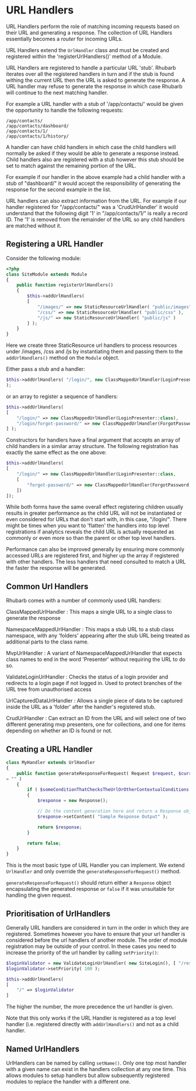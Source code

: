 URL Handlers
===

URL Handlers perform the role of matching incoming requests based on their URL and generating a response. The
collection of URL Handlers essentially becomes a *router* for incoming URLs.

URL Handlers extend the `UrlHandler` class and must be created and registered within the 'registerUrlHandlers()'
method of a Module.

URL Handlers are registered to handle a particular URL 'stub'. Rhubarb iterates over all the registered handlers
in turn and if the stub is found withing the current URL then the URL is asked to generate the response. A URL
handler may refuse to generate the response in which case Rhubarb will continue to the next matching handler.

For example a URL handler with a stub of '/app/contacts/' would be given the opportunity to handle the following
requests:

```
/app/contacts/
/app/contacts/dashboard/
/app/contacts/1/
/app/contacts/1/history/
```

A handler can have child handlers in which case the child handlers will normally be asked if they would be able
to generate a response instead. Child handlers also are registered with a stub however this stub should be set
to match against the remaining portion of the URL.

For example if our handler in the above example had a child handler with a stub of "dashboard/" it would accept
the responsibility of generating the response for the second example in the list.

URL handlers can also extract information from the URL. For example if our handler registered for "/app/contacts/"
was a 'CrudUrlHandler' it would understand that the following digit '1' in "/app/contacts/1/" is really a
record ID. The '1' is removed from the remainder of the URL so any child handlers are matched without it.

## Registering a URL Handler

Consider the following module:

``` php
<?php
class SiteModule extends Module
{
	public function registerUrlHandlers()
	{
		$this->addUrlHandlers(
		[
			"/images/" => new StaticResourceUrlHandler( "public/images" ),
			"/css/" => new StaticResourceUrlHandler( "public/css" ),
			"/js/" => new StaticResourceUrlHandler( "public/js" )
		] );
	}
}
```

Here we create three StaticResource url handlers to process resources under /images, /css and /js by
instantiating them and passing them to the `addUrlHandlers()` method on the `Module` object.

Either pass a stub and a handler:
``` php
$this->addUrlHandlers( "/login/", new ClassMappedUrlHandler(LoginPresenter::class)
);
```

or an array to register a sequence of handlers:

``` php
$this->addUrlHandlers(
[
	"/login/" => new ClassMappedUrlHandler(LoginPresenter::class),
	"/login/forgot-password/" => new ClassMappedUrlHandler(ForgotPassword::class)
] );
```

Constructors for handlers have a final argument that accepts an array of child handlers in
a similar array structure. The following registration has exactly the same effect as the one above:

``` php
$this->addUrlHandlers(
[
	"/login/" => new ClassMappedUrlHandler(LoginPresenter::class,
	[
		"forgot-password/" => new ClassMappedUrlHandler(ForgotPassword::class)
	])
]);
```

While both forms have the same overall effect registering children usually results in greater performance as
the child URL will not be instantiated or even considered for URLs that don't start with, in this case, "/login/".
There might be times when you want to 'flatten' the handlers into top level registrations if analytics reveals the
child URL is actually requested as commonly or even more so than the parent or other top level handlers.

Performance can also be improved generally by ensuring more commonly accessed URLs are registered first, and higher
up the array if registered with other handlers. The less handlers that need consulted to match a URL the faster the
response will be generated.

## Common Url Handlers

Rhubarb comes with a number of commonly used URL handlers:

ClassMappedUrlHandler
:	This maps a single URL to a single class to generate the response

NamespaceMappedUrlHandler
:	This maps a stub URL to a stub class namespace, with any 'folders' appearing after the stub URL being treated as
	additional parts to the class name.

MvpUrlHandler
:	A variant of NamespaceMappedUrlHandler that expects class names to end in the word 'Presenter' without requiring
	the URL to do so.

ValidateLoginUrlHandler
:	Checks the status of a login provider and redirects to a login page if not logged in. Used to protect branches
	of the URL tree from unauthorised access

UrlCapturedDataUrlHandler
:	Allows a single piece of data to be captured inside the URL as a 'folder' after the handler's registered stub.

CrudUrlHandler
:	Can extract an ID from the URL and will select one of two different generating mvp presenters, one for collections,
	and one for items depending on whether an ID is found or not.

## Creating a URL Handler

``` php
class MyHandler extends UrlHandler
{
	public function generateResponseForRequest( Request $request, $currentUrlFragment
= "" )
	{
		if ( $someConditionThatChecksTheUrlOrOtherContextualConditions )
		{
			$response = new Response();

			// Do the content generation here and return a Response object:
			$response->setContent( "Sample Response Output" );

			return $response;
		}

		return false;
	}
}
```

This is the most basic type of URL Handler you can implement. We extend
`UrlHandler` and only override the `generateResponseForRequest()` method.

`generateResponseForRequest()` should return either a `Response` object encapsulating the generated
response *or* `false` if it was unsuitable for handling the given request.

## Prioritisation of UrlHandlers

Generally URL handlers are considered in turn in the order in which they are registered. Sometimes however you
have to ensure that your url handler is considered before the url handlers of another module. The order of module
registration may be outside of your control. In these cases you need to increase the priority of the url handler
by calling `setPriority()`:

``` php
$loginValidator = new ValidateLoginUrlHandler( new SiteLogin(), [ "/restricted-area/" ], "/login/" );
$loginValidator->setPriority( 100 );

$this->addUrlHandlers(
[
	"/" => $loginValidator
]
```

The higher the number, the more precedence the url handler is given.

Note that this only works if the URL Handler is registered as a top level handler (i.e.
registered directly with `addUrlHandlers()` and not as a child handler.

## Named UrlHandlers

UrlHandlers can be named by calling `setName()`. Only one top most handler with a given name can
exist in the handlers collection at any one time. This allows modules to setup handlers
but allow subsequently registered modules to replace the handler with a different one.